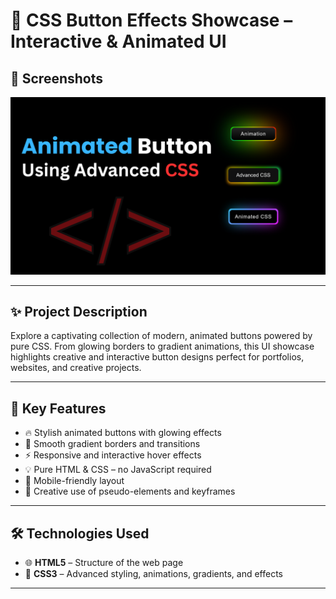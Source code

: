 # 🎨 CSS Button Effects Showcase – Interactive & Animated UI

## 📸 Screenshots

![Homepage Screenshot](https://github.com/frontend-developer-pro/Animated-CSS-Button/blob/7ee039b7cc382c668052c36078dfc0f2a04456a5/Animated%20Button%20using%20advanced%20CSS.png)

---

## ✨ Project Description

Explore a captivating collection of modern, animated buttons powered by pure CSS. From glowing borders to gradient animations, this UI showcase highlights creative and interactive button designs perfect for portfolios, websites, and creative projects.

---

## 🔧 Key Features

- 🔥 Stylish animated buttons with glowing effects  
- 🎨 Smooth gradient borders and transitions  
- ⚡ Responsive and interactive hover effects  
- 💡 Pure HTML & CSS – no JavaScript required  
- 📱 Mobile-friendly layout  
- 🧠 Creative use of pseudo-elements and keyframes

---

## 🛠 Technologies Used

- 🌐 **HTML5** – Structure of the web page  
- 🎨 **CSS3** – Advanced styling, animations, gradients, and effects  

---
